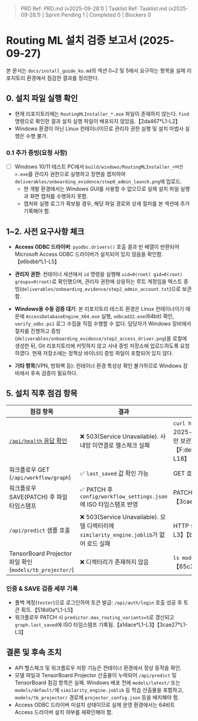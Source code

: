 ﻿> PRD Ref: PRD.md (v2025-09-28.1) | Tasklist Ref: Tasklist.md (v2025-09-28.1) | Sprint Pending 1 | Completed 0 | Blockers 0

# Routing ML 설치 검증 보고서 (2025-09-27)

본 문서는 `docs/install_guide_ko.md`의 섹션 0~2 및 5에서 요구하는 항목을 실제 리포지토리 환경에서 점검한 결과를 정리한다.

## 0. 설치 파일 실행 확인
- 현재 리포지토리에는 `RoutingMLInstaller_*.exe` 파일이 존재하지 않는다. `find` 명령으로 확인한 결과 설치 실행 파일이 배포되지 않았음.【2da467†L1-L2】
- Windows 환경이 아닌 Linux 컨테이너이므로 관리자 권한 실행 및 설치 마법사 실행은 수행 불가.

### 0.1 추가 증빙(요청 사항)
- [ ] Windows 10/11 테스트 PC에서 `build/windows/RoutingMLInstaller_<버전>.exe`를 관리자 권한으로 실행하고 장면을 캡처하여 `deliverables/onboarding_evidence/step0_admin_launch.png`에 업로드.
  - 현 개발 환경에서는 Windows GUI를 사용할 수 없으므로 실제 설치 파일 실행과 화면 캡처를 수행하지 못함.
  - 캡처와 실행 로그가 확보될 경우, 해당 파일 경로와 상세 절차를 본 섹션에 추가 기록해야 함.

## 1~2. 사전 요구사항 체크
- **Access ODBC 드라이버**: `pyodbc.drivers()` 호출 결과 빈 배열이 반환되어 Microsoft Access ODBC 드라이버가 설치되어 있지 않음을 확인함.【e6bdbb†L1-L5】

- **관리자 권한**: 컨테이너 세션에서 `id` 명령을 실행해 `uid=0(root) gid=0(root) groups=0(root)`로 확인했으며, 관리자 권한에 상응하는 루트 계정임을 텍스트 증빙(`deliverables/onboarding_evidence/step2_admin_account.txt`)으로 보관함.

- **Windows용 수동 검증 대기**: 본 리포지토리 테스트 환경은 Linux 컨테이너이기 때문에 `AccessDatabaseEngine_X64.exe` 실행, `odbcad32.exe`(64bit) 확인, `verify_odbc.ps1` 로그 수집을 직접 수행할 수 없다. 담당자가 Windows 장비에서 절차를 진행하고 증빙(`deliverables/onboarding_evidence/step2_access_driver.png`)을 로컬에 생성한 뒤, Git 리포지토리에 커밋하지 않고 사내 증빙 저장소에 업로드하도록 요청하였다. 현재 저장소에는 정책상 바이너리 증빙 파일이 포함되어 있지 않다.

- **기타 항목**(VPN, 방화벽 등): 컨테이너 환경 특성상 확인 불가하므로 Windows 장비에서 후속 검증이 필요하다.

## 5. 설치 직후 점검 항목
| 점검 항목 | 결과 | 근거 |
| --- | --- | --- |
| [`/api/health` 응답 확인](install_guide_ko.md#check-api-health) | ❌ 503(Service Unavailable). 사내망 미연결로 헬스체크 실패 | `curl http://10.204.2.28:8000/api/health` 출력(2025-09-29, 2025-09-30 재시도 모두 동일). (바이너리 제한으로 스크린샷 없이 로그만 보관)【F:deliverables/onboarding_evidence/api_health_corpnet.log†L1-L18】 |
| 워크플로우 GET (`/api/workflow/graph`) | ✅ `last_saved` 값 확인 가능 | GET 호출에서 `last_saved` 타임스탬프 반환.【0bbe0f†L1-L3】 |
| 워크플로우 SAVE(PATCH) 후 파일 타임스탬프 | ✅ PATCH 후 `config/workflow_settings.json`에 ISO 타임스탬프 반영 | PATCH 응답과 파일 조회에서 `2025-09-27T01:08:10.442335` 확인.【3cae27†L1-L3】【7080ae†L1-L2】 |
| `/api/predict` 샘플 호출 | ❌ 503(Service Unavailable). 모델 디렉터리에 `similarity_engine.joblib`가 없어 로드 실패 | HTTP 상태 코드 503 및 오류 메시지에서 파일 부재 확인.【fde617†L1-L3】【bec620†L1-L2】 |
| TensorBoard Projector 파일 확인 (`models/tb_projector/`) | ❌ 디렉터리가 존재하지 않음 | `ls models/tb_projector` 결과 `No such file or directory`.【65c3b2†L1-L2】 |

### 인증 & SAVE 검증 세부 기록
- 폴백 계정(`tester`)으로 로그인하여 토큰 발급: `/api/auth/login` 호출 성공 후 토큰 획득.【518d0a†L1-L5】
- 워크플로우 PATCH 시 `predictor.max_routing_variants=5`로 갱신되고 `graph.last_saved`에 ISO 타임스탬프 기록됨.【a1dace†L1-L3】【3cae27†L1-L3】

## 결론 및 후속 조치
- API 헬스체크 및 워크플로우 저장 기능은 컨테이너 환경에서 정상 동작을 확인.
- 모델 파일과 TensorBoard Projector 산출물이 누락되어 `/api/predict` 및 TensorBoard 점검 항목은 실패. Windows 배포 전에 `models/latest/` 또는 `models/default/`에 `similarity_engine.joblib` 등 학습 산출물을 포함하고, `models/tb_projector/` 경로에 `projector_config.json` 등을 배치해야 함.
- Access ODBC 드라이버 미설치 상태이므로 실제 운영 환경에서는 64비트 Access 드라이버 설치 여부를 재확인해야 함.
